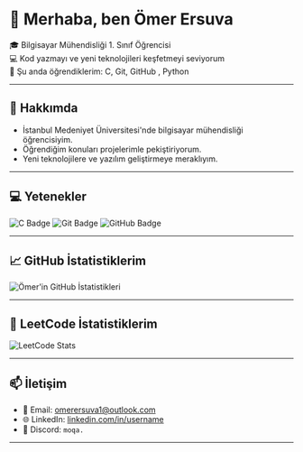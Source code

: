 # 👋 Merhaba, ben Ömer Ersuva

🎓 Bilgisayar Mühendisliği 1. Sınıf Öğrencisi  
💻 Kod yazmayı ve yeni teknolojileri keşfetmeyi seviyorum  
🌱 Şu anda öğrendiklerim: C, Git, GitHub  , Python

---

## 🚀 Hakkımda


- İstanbul Medeniyet Üniversitesi'nde bilgisayar mühendisliği öğrencisiyim.  
- Öğrendiğim konuları projelerimle pekiştiriyorum.  
- Yeni teknolojilere ve yazılım geliştirmeye meraklıyım.  

---

## 💻 Yetenekler

![C Badge](https://img.shields.io/badge/C-555555?style=for-the-badge&logo=c&logoColor=white)
![Git Badge](https://img.shields.io/badge/Git-F05032?style=for-the-badge&logo=git&logoColor=white)
![GitHub Badge](https://img.shields.io/badge/GitHub-181717?style=for-the-badge&logo=github&logoColor=white)

---

## 📈 GitHub İstatistiklerim

![Ömer'in GitHub İstatistikleri](https://github-readme-stats.vercel.app/api?username=MoQa-atx&show_icons=true&theme=radical)

---

## 🧠 LeetCode İstatistiklerim

![LeetCode Stats](https://leetcard.jacoblin.cool/MoQa)



---

## 📫 İletişim

- 📧 Email: omerersuva1@outlook.com  
- 🌐 LinkedIn: [linkedin.com/in/username](https://linkedin.com/in/username)  
- 💬 Discord: `moqa.`  

---


